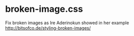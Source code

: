 # broken-image.css
Fix broken images as Ire Aderinokun showed in her example http://bitsofco.de/styling-broken-images/
